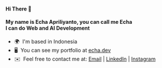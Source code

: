 #### Hi There 👋 

#### My name is Echa Apriliyanto, you can call me __Echa__ <br>I can do __Web and AI Development__  

* 🌍  I'm based in Indonesia
* 🖥️  You can see my portfolio at [echa.dev](http://echa.dev)
* ✉️  Feel free to contact me at: [Email](mailto:apriliyantoecha1@gmail.com) | [LinkedIn](https://www.linkedin.com/in/echa-apriliyanto-125402244/) | [Instagram](https://www.instagram.com/apr_314/)
